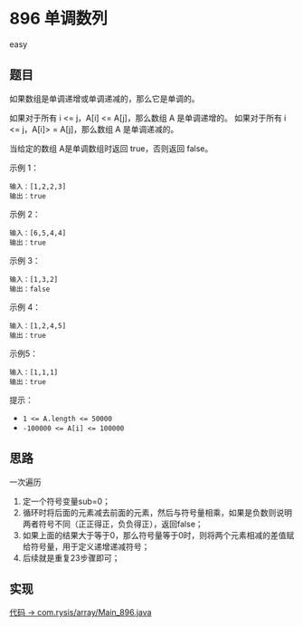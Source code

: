 # 896 单调数列

easy

## 题目

如果数组是单调递增或单调递减的，那么它是单调的。

如果对于所有 i <= j，A[i] <= A[j]，那么数组 A 是单调递增的。 如果对于所有 i <= j，A[i]> = A[j]，那么数组 A 是单调递减的。

当给定的数组 A是单调数组时返回 true，否则返回 false。

示例 1：
```
输入：[1,2,2,3]
输出：true
```
示例 2：
```
输入：[6,5,4,4]
输出：true
```
示例 3：
```
输入：[1,3,2]
输出：false
```
示例 4：
```
输入：[1,2,4,5]
输出：true
```
示例5：
```
输入：[1,1,1]
输出：true
```

提示：

- `1 <= A.length <= 50000`
- `-100000 <= A[i] <= 100000`

## 思路

一次遍历
1. 定一个符号变量sub=0；
2. 循环时将后面的元素减去前面的元素，然后与符号量相乘，如果是负数则说明两者符号不同（正正得正，负负得正），返回false；
3. 如果上面的结果大于等于0，那么符号量等于0时，则将两个元素相减的差值赋给符号量，用于定义递增递减符号；
4. 后续就是重复23步骤即可；

## 实现

[代码 -> com.rysis/array/Main_896.java](../../src/com/rysis/array/Main_896.java)